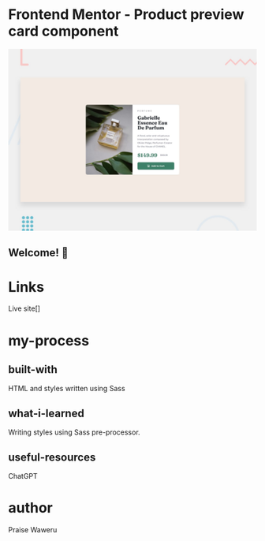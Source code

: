 # Frontend Mentor - Product preview card component

![Design preview for the Product preview card component coding challenge](./design/desktop-preview.jpg)

## Welcome! 👋

# Links
Live site[]

# my-process
## built-with
HTML and styles written using Sass
## what-i-learned
Writing styles using Sass pre-processor.
## useful-resources
ChatGPT
# author
Praise Waweru